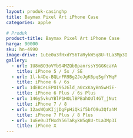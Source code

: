```yaml
---
layout: produk-casinghp
title: Baymax Pixel Art iPhone Case
categories: apple

# Produk
product-title: Baymax Pixel Art iPhone Case
harga: 90000
sku: hn-4990
image-drive: 1uEe0u3fHxdY56TaRykW5q8U-tLa3Mp3I
gallery:
  - url: 1U8mBO3oVYbS4MZQbBpanrssYSGGKcaYA
    title: iPhone 5 / 5s / SE
  - url: 1l-k4De-BQLrFR9Bg2JoJgK6pqSgfYMqF
    title: iPhone 6 / 6s
  - url: 1dEBCeLEPOI95JGld_a0cxKayBn5wHiE-
    title: iPhone 6 Plus / 6s Plus
  - url: 146y5vkuYBlP1HOLlBPBahOUl4GT_jNut
    title: iPhone 7 / 8
  - url: 12asWQaKIjjDgFpHiQkif5bfO9u3QfahM
    title: iPhone 7 Plus / 8 Plus
  - url: 1uEe0u3fHxdY56TaRykW5q8U-tLa3Mp3I
    title: iPhone X
---
```

